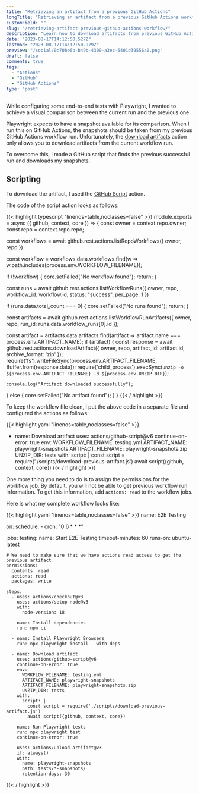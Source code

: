 ```yaml
---
title: "Retrieving an artifact from a previous GitHub Actions"
longTitle: "Retrieving an artifact from a previous GitHub Actions workflow"
customField: ""
slug: "/retrieving-artifact-previous-github-actions-workflow/"
description: "Learn how to download artifacts from previous GitHub Actions runs. A GitHub Script and workflow configuration is included."
date: "2023-08-17T14:12:50.527Z"
lastmod: "2023-08-17T14:12:50.979Z"
preview: "/social/0c70be6b-b49b-4300-a3ec-6401d39556a0.png"
draft: false
comments: true
tags:
  - "Actions"
  - "GitHub"
  - "GitHub Actions"
type: "post"
---
```


While configuring some end-to-end tests with Playwright, I wanted to achieve a visual comparison between the current run and the previous one.

Playwright expects to have a snapshot available for its comparison. When I run this on GitHub Actions, the snapshots should be taken from my previous GitHub Actions workflow run. Unfortunately, the [download artifacts](https://github.com/actions/download-artifact) action only allows you to download artifacts from the current workflow run.

To overcome this, I made a GitHub script that finds the previous successful run and downloads my snapshots.

## Scripting

To download the artifact, I used the [GitHub Script](https://github.com/actions/github-script/tree/v6/) action.

The code of the script action looks as follows:

{{< highlight typescript "linenos=table,noclasses=false" >}}
module.exports = async ({
  github,
  context,
  core
}) => {
  const owner = context.repo.owner;
  const repo = context.repo.repo;

  const workflows = await github.rest.actions.listRepoWorkflows({
    owner,
    repo
  })

  const workflow = workflows.data.workflows.find(w => w.path.includes(process.env.WORKFLOW_FILENAME));

  if (!workflow) {
    core.setFailed("No workflow found");
    return;
  }

  const runs = await github.rest.actions.listWorkflowRuns({
    owner,
    repo,
    workflow_id: workflow.id,
    status: "success",
    per_page: 1
  })

  if (runs.data.total_count === 0) {
    core.setFailed("No runs found");
    return;
  }

  const artifacts = await github.rest.actions.listWorkflowRunArtifacts({
    owner,
    repo,
    run_id: runs.data.workflow_runs[0].id
  });

  const artifact = artifacts.data.artifacts.find(artifact => artifact.name === process.env.ARTIFACT_NAME);
  if (artifact) {
    const response = await github.rest.actions.downloadArtifact({
      owner,
      repo,
      artifact_id: artifact.id,
      archive_format: 'zip'
    });
    require('fs').writeFileSync(process.env.ARTIFACT_FILENAME, Buffer.from(response.data));
    require('child_process').execSync(`unzip -o ${process.env.ARTIFACT_FILENAME} -d ${process.env.UNZIP_DIR}`);

    console.log("Artifact downloaded successfully");
  } else {
    core.setFailed("No artifact found");
  }
}
{{< / highlight >}}

To keep the workflow file clean, I put the above code in a separate file and configured the actions as follows:

{{< highlight yaml "linenos=table,noclasses=false" >}}
- name: Download artifact
  uses: actions/github-script@v6
  continue-on-error: true
  env:
    WORKFLOW_FILENAME: testing.yml
    ARTIFACT_NAME: playwright-snapshots
    ARTIFACT_FILENAME: playwright-snapshots.zip
    UNZIP_DIR: tests
  with:
    script: |
      const script = require('./scripts/download-previous-artifact.js')
      await script({github, context, core})
{{< / highlight >}}

One more thing you need to do is to assign the permissions for the workflow job. By default, you will not be able to get previous workflow run information. To get this information, add `actions: read` to the workflow jobs.

Here is what my complete workflow looks like:

{{< highlight yaml "linenos=table,noclasses=false" >}}
name: E2E Testing

on:
  schedule:
    - cron: "0 6 * * *"

jobs:
  testing:
    name: Start E2E Testing
    timeout-minutes: 60
    runs-on: ubuntu-latest

    # We need to make sure that we have actions read access to get the previous artifact
    permissions:
      contents: read
      actions: read
      packages: write

    steps:
      - uses: actions/checkout@v3
      - uses: actions/setup-node@v3
        with:
          node-version: 18

      - name: Install dependencies
        run: npm ci

      - name: Install Playwright Browsers
        run: npx playwright install --with-deps

      - name: Download artifact
        uses: actions/github-script@v6
        continue-on-error: true
        env:
          WORKFLOW_FILENAME: testing.yml
          ARTIFACT_NAME: playwright-snapshots
          ARTIFACT_FILENAME: playwright-snapshots.zip
          UNZIP_DIR: tests
        with:
          script: |
            const script = require('./scripts/download-previous-artifact.js')
            await script({github, context, core})

      - name: Run Playwright tests
        run: npx playwright test
        continue-on-error: true

      - uses: actions/upload-artifact@v3
        if: always()
        with:
          name: playwright-snapshots
          path: tests/*-snapshots/
          retention-days: 30
{{< / highlight >}}
